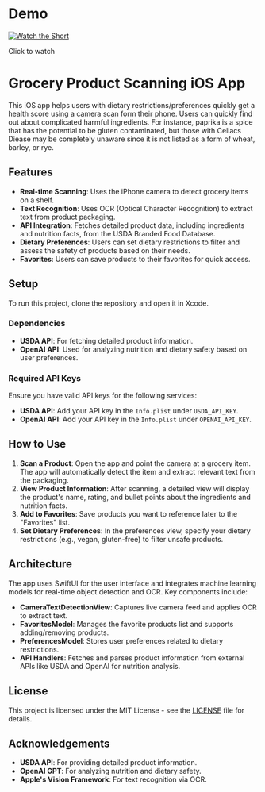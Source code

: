 # Demo
[![Watch the Short](https://img.youtube.com/vi/9xGArfQqRlA/0.jpg)](https://www.youtube.com/shorts/9xGArfQqRlA)

Click to watch


# Grocery Product Scanning iOS App

This iOS app helps users with dietary restrictions/preferences quickly get a health score using a camera scan form their phone. Users can quickly find out about complicated harmful ingredients. For instance, paprika is a spice that has the potential to be gluten contaminated, but those with Celiacs Diease may be completely unaware since it is not listed as a form of wheat, barley, or rye.

## Features

- **Real-time Scanning**: Uses the iPhone camera to detect grocery items on a shelf.
- **Text Recognition**: Uses OCR (Optical Character Recognition) to extract text from product packaging.
- **API Integration**: Fetches detailed product data, including ingredients and nutrition facts, from the USDA Branded Food Database.
- **Dietary Preferences**: Users can set dietary restrictions to filter and assess the safety of products based on their needs.
- **Favorites**: Users can save products to their favorites for quick access.
  
## Setup

To run this project, clone the repository and open it in Xcode.

### Dependencies

- **USDA API**: For fetching detailed product information.
- **OpenAI API**: Used for analyzing nutrition and dietary safety based on user preferences.

### Required API Keys

Ensure you have valid API keys for the following services:
- **USDA API**: Add your API key in the `Info.plist` under `USDA_API_KEY`.
- **OpenAI API**: Add your API key in the `Info.plist` under `OPENAI_API_KEY`.

## How to Use

1. **Scan a Product**: Open the app and point the camera at a grocery item. The app will automatically detect the item and extract relevant text from the packaging.
2. **View Product Information**: After scanning, a detailed view will display the product's name, rating, and bullet points about the ingredients and nutrition facts.
3. **Add to Favorites**: Save products you want to reference later to the "Favorites" list.
4. **Set Dietary Preferences**: In the preferences view, specify your dietary restrictions (e.g., vegan, gluten-free) to filter unsafe products.

## Architecture

The app uses SwiftUI for the user interface and integrates machine learning models for real-time object detection and OCR. Key components include:
- **CameraTextDetectionView**: Captures live camera feed and applies OCR to extract text.
- **FavoritesModel**: Manages the favorite products list and supports adding/removing products.
- **PreferencesModel**: Stores user preferences related to dietary restrictions.
- **API Handlers**: Fetches and parses product information from external APIs like USDA and OpenAI for nutrition analysis.

## License

This project is licensed under the MIT License - see the [LICENSE](LICENSE) file for details.

## Acknowledgements

- **USDA API**: For providing detailed product information.
- **OpenAI GPT**: For analyzing nutrition and dietary safety.
- **Apple's Vision Framework**: For text recognition via OCR.

